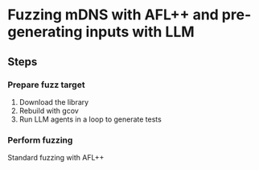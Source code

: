 # Fuzzing mDNS with AFL++ and pre-generating inputs with LLM

## Steps

### Prepare fuzz target

1) Download the library
2) Rebuild with gcov
3) Run LLM agents in a loop to generate tests

### Perform fuzzing

Standard fuzzing with AFL++
